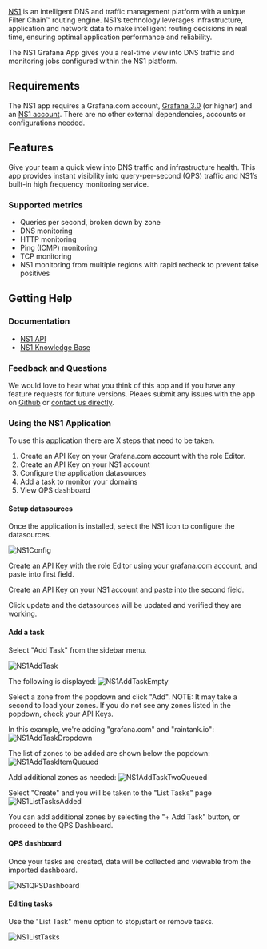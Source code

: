 [NS1](https://ns1.com) is an intelligent DNS and traffic management platform with a unique Filter Chain™ routing engine. NS1’s technology leverages infrastructure, application and network data to make intelligent routing decisions in real time, ensuring optimal application performance and reliability.

The NS1 Grafana App gives you a real-time view into DNS traffic and monitoring jobs configured within the NS1 platform.

## Requirements
The NS1 app requires a Grafana.com account, [Grafana 3.0](https://grafana.org) (or higher) and an [NS1 account](https://ns1.com/signup?plan=startup). There are no other external dependencies, accounts or configurations needed.

## Features
Give your team a quick view into DNS traffic and infrastructure health. This app provides instant visibility into query-per-second (QPS) traffic and NS1’s built-in high frequency monitoring service.

### Supported metrics
- Queries per second, broken down by zone
- DNS monitoring
- HTTP monitoring
- Ping (ICMP) monitoring
- TCP monitoring
- NS1 monitoring from multiple regions with rapid recheck to prevent false positives

## Getting Help

### Documentation
- [NS1 API](https://ns1.com/api/)
- [NS1 Knowledge Base](http://kb.ns1.com/knowledgebase)

### Feedback and Questions
We would love to hear what you think of this app and if you have any feature requests for future versions. Pleaes submit any issues with the app on [Github](https://github.com/raintank/ns1-app/issues) or [contact us directly](https://ns1.com/about/contact).

### Using the NS1 Application

To use this application there are X steps that need to be taken.

1. Create an API Key on your Grafana.com account with the role Editor.
2. Create an API Key on your NS1 account
3. Configure the application datasources
4. Add a task to monitor your domains
4. View QPS dashboard

#### Setup datasources

Once the application is installed, select the NS1 icon to configure the datasources.

![NS1Config](https://raw.githubusercontent.com/raintaink/ns1-app/master/src/img/ns1_app_config.png)

Create an API Key with the role Editor using your grafana.com account, and paste into first field.

Create an API Key on your NS1 account and paste into the second field.

Click update and the datasources will be updated and verified they are working.

#### Add a task

Select "Add Task" from the sidebar menu.

![NS1AddTask](https://raw.githubusercontent.com/raintaink/ns1-app/master/src/img/ns1_app_sidemenu.png)

The following is displayed:
![NS1AddTaskEmpty](https://raw.githubusercontent.com/raintaink/ns1-app/master/src/img/ns1_app_add_task_empty.png)

Select a zone from the popdown and click "Add". NOTE: It may take a second to load your zones. If you do not see any zones listed in the popdown, check your API Keys.

In this example, we're adding "grafana.com" and "raintank.io":
![NS1AddTaskDropdown](https://raw.githubusercontent.com/raintaink/ns1-app/master/src/img/ns1_app_add_task_dropdown.png)

The list of zones to be added are shown below the popdown:
![NS1AddTaskItemQueued](https://raw.githubusercontent.com/raintaink/ns1-app/master/src/img/ns1_app_add_task_item_queued.png)

Add additional zones as needed:
![NS1AddTaskTwoQueued](https://raw.githubusercontent.com/raintaink/ns1-app/master/src/img/ns1_app_add_task_two_queued.png)

Select "Create" and you will be taken to the "List Tasks" page
![NS1ListTasksAdded](https://raw.githubusercontent.com/raintaink/ns1-app/master/src/img/ns1_app_list_tasks_added.png)

You can add additional zones by selecting the "+ Add Task" button, or proceed to the QPS Dashboard.

#### QPS dashboard

Once your tasks are created, data will be collected and viewable from the imported dashboard.

![NS1QPSDashboard](https://raw.githubusercontent.com/raintaink/ns1-app/master/src/img/ns1_app_qps_dashboard_filled.png)

#### Editing tasks

Use the "List Task" menu option to stop/start or remove tasks.

![NS1ListTasks](https://raw.githubusercontent.com/raintaink/ns1-app/master/src/img/ns1_app_list_tasks_added.png)
